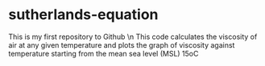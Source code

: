 # sutherlands-equation
This is my first repository to Github \n
This code calculates the viscosity of air at any given temperature and plots the graph of viscosity against temperature starting from the mean sea level (MSL) 15oC
